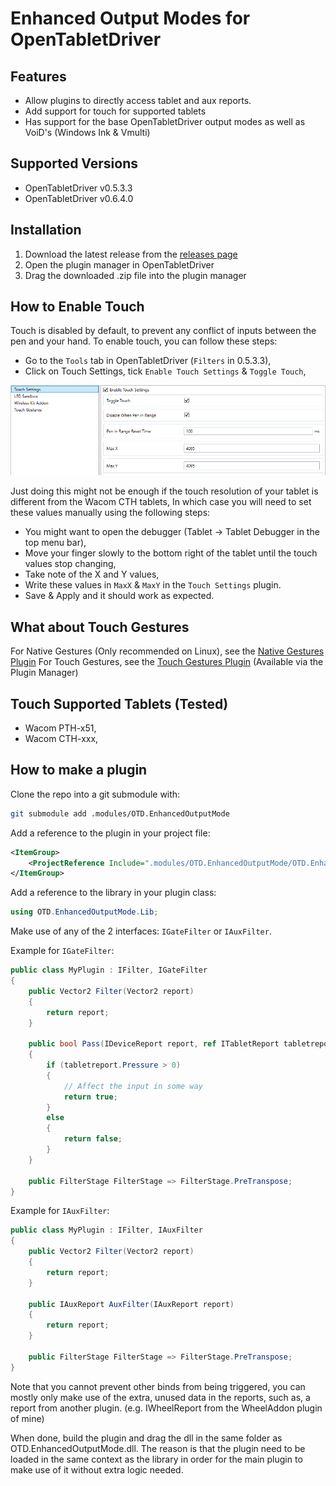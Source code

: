 # Enhanced Output Modes for OpenTabletDriver

## Features

- Allow plugins to directly access tablet and aux reports.
- Add support for touch for supported tablets
- Has support for the base OpenTabletDriver output modes as well as VoiD's (Windows Ink & Vmulti)

## Supported Versions

- OpenTabletDriver v0.5.3.3
- OpenTabletDriver v0.6.4.0

## Installation

1. Download the latest release from the [releases page](https://github.com/Mrcubix/OTD.EnhancedOutputMode/releases/latest)
2. Open the plugin manager in OpenTabletDriver
3. Drag the downloaded .zip file into the plugin manager

## How to Enable Touch

Touch is disabled by default, to prevent any conflict of inputs between the pen and your hand.
To enable touch, you can follow these steps:

- Go to the `Tools` tab in OpenTabletDriver (`Filters` in 0.5.3.3),
- Click on Touch Settings, tick `Enable Touch Settings` & `Toggle Touch`,

![Touch Settings](/images/Touch-Settings.png)

Just doing this might not be enough if the touch resolution of your tablet is different from the Wacom CTH tablets,
In which case you will need to set these values manually using the following steps:

- You might want to open the debugger (Tablet -> Tablet Debugger in the top menu bar),
- Move your finger slowly to the bottom right of the tablet until the touch values stop changing, 
- Take note of the X and Y values,
- Write these values in `MaxX` & `MaxY` in the `Touch Settings` plugin.
- Save & Apply and it should work as expected.

## What about Touch Gestures

For Native Gestures (Only recommended on Linux), see the [Native Gestures Plugin](https://github.com/Mrcubix/Native-Gestures/releases/tag/0.1.0)
For Touch Gestures, see the [Touch Gestures Plugin](https://github.com/Mrcubix/Touch-Gestures) (Available via the Plugin Manager)

## Touch Supported Tablets (Tested)

- Wacom PTH-x51,
- Wacom CTH-xxx,

## How to make a plugin

Clone the repo into a git submodule with:

```bash
git submodule add .modules/OTD.EnhancedOutputMode
```

Add a reference to the plugin in your project file:

```xml
<ItemGroup>
    <ProjectReference Include=".modules/OTD.EnhancedOutputMode/OTD.EnhancedOutputMode.csproj" />
</ItemGroup>
```

Add a reference to the library in your plugin class:

```csharp
using OTD.EnhancedOutputMode.Lib;
```

Make use of any of the 2 interfaces: `IGateFilter` or `IAuxFilter`.

Example for `IGateFilter`:

```csharp
public class MyPlugin : IFilter, IGateFilter
{
    public Vector2 Filter(Vector2 report)
    {
        return report;
    }

    public bool Pass(IDeviceReport report, ref ITabletReport tabletreport)
    {
        if (tabletreport.Pressure > 0)
        {
            // Affect the input in some way
            return true;
        }
        else
        {
            return false;
        }
    }

    public FilterStage FilterStage => FilterStage.PreTranspose;
}
```

Example for `IAuxFilter`:

```csharp
public class MyPlugin : IFilter, IAuxFilter
{
    public Vector2 Filter(Vector2 report)
    {
        return report;
    }

    public IAuxReport AuxFilter(IAuxReport report)
    {
        return report;
    }

    public FilterStage FilterStage => FilterStage.PreTranspose;
}
```

Note that you cannot prevent other binds from being triggered, you can mostly only make use of the extra, unused data in the reports, such as, a report from another plugin. (e.g. IWheelReport from the WheelAddon plugin of mine)

When done, build the plugin and drag the dll in the same folder as OTD.EnhancedOutputMode.dll.
The reason is that the plugin need to be loaded in the same context as the library in order for the main plugin to make use of it
without extra logic needed.

